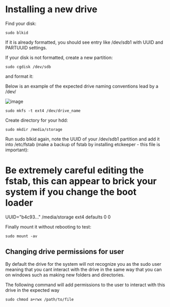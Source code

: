 # Installing a new drive

Find your disk:

    sudo blkid
If it is already formatted, you should see entry like /dev/sdb1 with UUID and PARTUUID settings.

If your disk is not formatted, create a new partition:

    sudo cgdisk /dev/sdb
and format it:

Below is an example of the expected drive naming conventions lead by a /dev/

![image](https://github.com/DafDandy/ubuntu_new_install/assets/102477185/a5b97dc4-76fb-4d2d-bb71-47ddfbeeedac)

    sudo mkfs -t ext4 /dev/drive_name



Create directory for your hdd:

    sudo mkdir /media/storage
Run sudo blkid again, note the UUID of your /dev/sdb1 partition and add it into /etc/fstab (make a backup of fstab by installing etckeeper - this file is important):

# Be extremely careful editing the fstab, this can appear to brick your system if you change the boot loader

UUID="b4c93..."  /media/storage  ext4  defaults  0  0


Finally mount it without rebooting to test:

    sudo mount -av


## Changing drive permissions for user

By default the drive for the system will not recognize you as the sudo user meaning that you cant interact with the drive in the same way that you can on windows such as making new folders and directories.

The following command will add permissions to the user to interact with this drive in the expected way

    sudo chmod a+rwx /path/to/file
